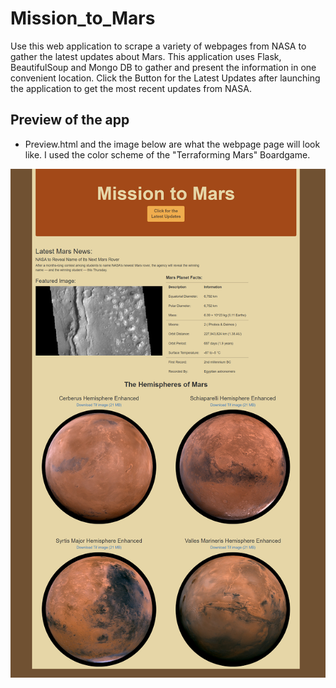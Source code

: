 # Mission_to_Mars
Use this web application to scrape a variety of webpages from NASA to gather the latest updates about Mars. This application uses Flask, BeautifulSoup and Mongo DB to gather and present the information in one convenient location. Click the Button for the Latest Updates after launching the application to get the most recent updates from NASA.



## Preview of the app
- Preview.html and the image below are what the webpage page will look like. I used the color scheme of the "Terraforming Mars" Boardgame.

![](/Priveiw.png)
